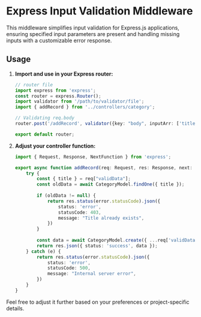 # Express Input Validation Middleware

This middleware simplifies input validation for Express.js applications, ensuring specified input parameters are present and handling missing inputs with a customizable error response.

## Usage

1. **Import and use in your Express router:**

    ```typescript
    // router file
    import express from 'express';
    const router = express.Router();
    import validator from '/path/to/validator/file';
    import { addRecord } from '../controllers/category';
    
    // Validating req.body
    router.post('/addRecord', validator({key: "body", inputArr: ['title']}), addRecord);
    
    export default router;
    ```

2. **Adjust your controller function:**

    ```typescript
    import { Request, Response, NextFunction } from 'express';

    export async function addRecord(req: Request, res: Response, next: NextFunction) {
        try {
            const { title } = req["validData"];
            const oldData = await CategoryModel.findOne({ title });
            
            if (oldData != null) {
                return res.status(error.statusCode).json({
                    status: 'error',
                    statusCode: 403,
                    message: "Title already exists",
                })
            }
            
            const data = await CategoryModel.create({ ...req['validData'] });
            return res.json({ status: 'success', data });
        } catch (e) {
            return res.status(error.statusCode).json({
                status: 'error',
                statusCode: 500,
                message: "Internal server error",
            })
        }
    }
    ```
   
Feel free to adjust it further based on your preferences or project-specific details.
